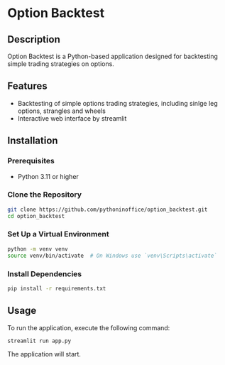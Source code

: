 # Option Backtest

## Description
Option Backtest is a Python-based application designed for backtesting simple trading strategies on options. 

## Features
- Backtesting of simple options trading strategies, including sinlge leg options, strangles and wheels
- Interactive web interface by streamlit

## Installation

### Prerequisites
- Python 3.11 or higher

### Clone the Repository
```bash
git clone https://github.com/pythoninoffice/option_backtest.git
cd option_backtest
```

### Set Up a Virtual Environment
```bash
python -m venv venv
source venv/bin/activate  # On Windows use `venv\Scripts\activate`
```

### Install Dependencies
```bash
pip install -r requirements.txt
```

## Usage
To run the application, execute the following command:
```bash
streamlit run app.py
```
The application will start.